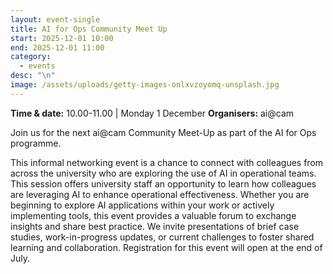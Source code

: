```yaml
---
layout: event-single
title: AI for Ops Community Meet Up
start: 2025-12-01 10:00
end: 2025-12-01 11:00
category:
  - events
desc: "\n"
image: /assets/uploads/getty-images-onlxvzoyomq-unsplash.jpg
---
```

**Time & date:** 10.00-11.00 | Monday 1 December
**Organisers:** ai@cam

Join us for the next ai@cam Community Meet-Up as part of the AI for Ops programme.

This informal networking event is a chance to connect with colleagues from across the university who are exploring the use of AI in operational teams. This session offers university staff an opportunity to learn how colleagues are leveraging AI to enhance operational effectiveness. Whether you are beginning to explore AI applications within your work or actively implementing tools, this event provides a valuable forum to exchange insights and share best practice. We invite presentations of brief case studies, work-in-progress updates, or current challenges to foster shared learning and collaboration. Registration for this event will open at the end of July.
